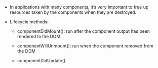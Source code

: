 - In applications with many components, it’s very important to free up resources taken by the components when they are destroyed.

- Lifecycle methods:
  
  - componentDidMount(): run after the component output has been rendered to the DOM

  - componentWillUnmount(): run when the component removed from the DOM

  - componentDidUpdate():
  
